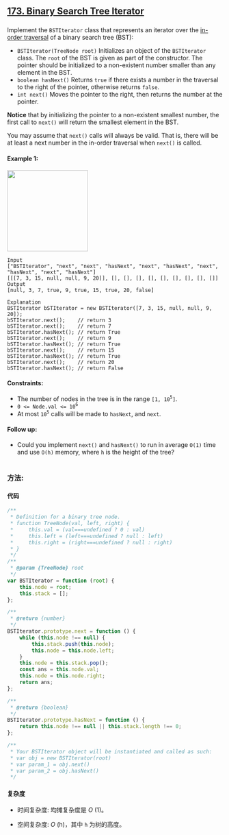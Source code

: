 ## [173. Binary Search Tree Iterator](https://leetcode.com/problems/binary-search-tree-iterator/)

###

Implement the `BSTIterator` class that represents an iterator over the [in-order traversal](<https://en.wikipedia.org/wiki/Tree_traversal#In-order_(LNR)>) of a binary search tree (BST):

-   `BSTIterator(TreeNode root)` Initializes an object of the `BSTIterator` class. The `root` of the BST is given as part of the constructor. The pointer should be initialized to a non-existent number smaller than any element in the BST.
-   `boolean hasNext()` Returns `true` if there exists a number in the traversal to the right of the pointer, otherwise returns `false`.
-   `int next()` Moves the pointer to the right, then returns the number at the pointer.

**Notice** that by initializing the pointer to a non-existent smallest number, the first call to `next()` will return the smallest element in the BST.

You may assume that `next()` calls will always be valid. That is, there will be at least a next number in the in-order traversal when `next()` is called.

#### Example 1:

<img src="https://assets.leetcode.com/uploads/2018/12/25/bst-tree.png" width="189" />

```
Input
["BSTIterator", "next", "next", "hasNext", "next", "hasNext", "next", "hasNext", "next", "hasNext"]
[[[7, 3, 15, null, null, 9, 20]], [], [], [], [], [], [], [], [], []]
Output
[null, 3, 7, true, 9, true, 15, true, 20, false]

Explanation
BSTIterator bSTIterator = new BSTIterator([7, 3, 15, null, null, 9, 20]);
bSTIterator.next();    // return 3
bSTIterator.next();    // return 7
bSTIterator.hasNext(); // return True
bSTIterator.next();    // return 9
bSTIterator.hasNext(); // return True
bSTIterator.next();    // return 15
bSTIterator.hasNext(); // return True
bSTIterator.next();    // return 20
bSTIterator.hasNext(); // return False
```

#### Constraints:

-   The number of nodes in the tree is in the range `[1, 10`<sup>`5`</sup>`]`.
-   `0 <= Node.val <= 10`<sup>`6`</sup>
-   At most `10`<sup>`5`</sup> calls will be made to `hasNext`, and `next`.

#### Follow up:

-   Could you implement `next()` and `hasNext()` to run in average `O(1)` time and use `O(h)` memory, where `h` is the height of the tree?

#

### 方法:

#### 代码

```javascript
/**
 * Definition for a binary tree node.
 * function TreeNode(val, left, right) {
 *     this.val = (val===undefined ? 0 : val)
 *     this.left = (left===undefined ? null : left)
 *     this.right = (right===undefined ? null : right)
 * }
 */
/**
 * @param {TreeNode} root
 */
var BSTIterator = function (root) {
    this.node = root;
    this.stack = [];
};

/**
 * @return {number}
 */
BSTIterator.prototype.next = function () {
    while (this.node !== null) {
        this.stack.push(this.node);
        this.node = this.node.left;
    }
    this.node = this.stack.pop();
    const ans = this.node.val;
    this.node = this.node.right;
    return ans;
};

/**
 * @return {boolean}
 */
BSTIterator.prototype.hasNext = function () {
    return this.node !== null || this.stack.length !== 0;
};

/**
 * Your BSTIterator object will be instantiated and called as such:
 * var obj = new BSTIterator(root)
 * var param_1 = obj.next()
 * var param_2 = obj.hasNext()
 */
```

#### 复杂度

-   时间复杂度: 均摊复杂度是 _O_ (1)。

-   空间复杂度: _O_ (h)，其中 `h` 为树的高度。
